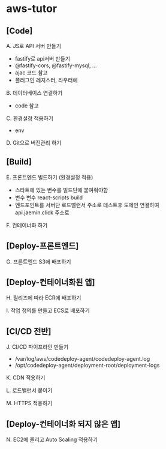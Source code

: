 # aws-tutor
## [Code]

A. JS로 API 서버 만들기
- fastify로 api서버 만들기
- @fastify-cors, @fastify-mysql, ...
- ajac 코드 참고
- 플러그인 레지스터, 라우터에 

B. 데이터베이스 연결하기
- code 참고

C. 환경설정 적용하기
- env

D. Git으로 버전관리 하기

## [Build]

E. 프론트엔드 빌드하기 (환경설정 적용)
- 스타트에 있는 변수를 빌드단에 붙여줘야함
- 변수 변수 react-scripts build
- 엔드포인트를 서버단 로드밸런서 주소로 테스트후 도메인 연결하여 api.jaemin.click 주소로

F. 컨테이너화 하기

## [Deploy-프론트엔드]

G. 프론트엔드 S3에 배포하기

## [Deploy-컨테이너화된 앱]

H. 릴리즈에 따라 ECR에 배포하기

I. 작업 정의를 만들고 ECS로 배포하기

## [CI/CD 전반]

J. CI/CD 파이프라인 만들기
- /var/log/aws/codedeploy-agent/codedeploy-agent.log
- /opt/codedeploy-agent/deployment-root/deployment-logs

K. CDN 적용하기

L. 로드밸런서 붙이기

M. HTTPS 적용하기


## [Deploy-컨테이너화 되지 않은 앱]

N. EC2에 올리고 Auto Scaling 적용하기
